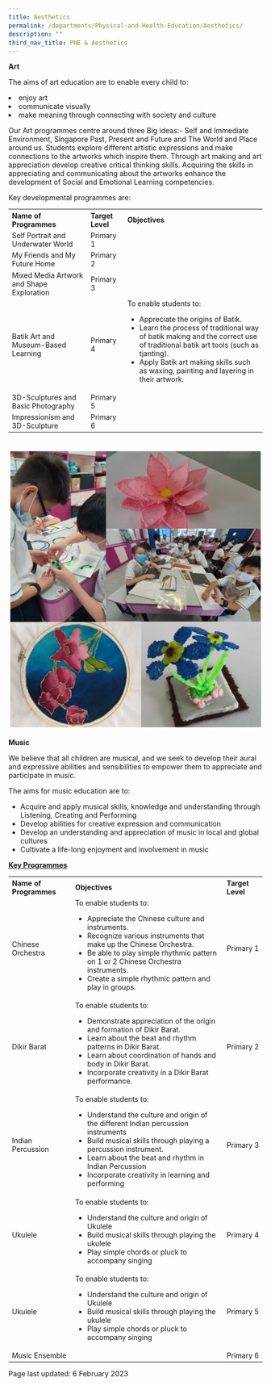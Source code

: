 ```yaml
---
title: Aesthetics
permalink: /departments/Physical-and-Health-Education/Aesthetics/
description: ""
third_nav_title: PHE & Aesthetics
---
```

<p><strong>Art</strong></p>
<p>The aims of art education are to enable every child to:
<li>enjoy art
<li>communicate visually
<li>make meaning through connecting with society and culture
</p>
<p>Our Art programmes centre around three Big ideas:- Self and Immediate Environment, Singapore Past, Present and Future and The World and Place around us. Students explore different artistic expressions and make connections to the artworks which inspire them.  Through art making and art appreciation develop creative critical thinking skills. Acquiring the skills in appreciating and communicating about the artworks enhance the development of Social and Emotional Learning competencies.</p>
<p>Key developmental programmes are:</p>
<table>
	<tbody>
		<tr>
			<th>Name of Programmes</th>
			<th>Target Level</th>
			<th>Objectives</th>
		</tr>
		<tr>
			<td>Self Portrait and Underwater World</td>
			<td>Primary 1</td>
			<td></td>
		</tr>
		<tr>
			<td>My Friends and My Future Home</td>
			<td>Primary 2</td>
			<td></td>
		</tr>
		<tr>
			<td>Mixed Media Artwork and Shape Exploration</td>
			<td>Primary 3</td>
			<td></td>
		</tr>
		<tr>
			<td>Batik Art and Museum-Based Learning</td>
			<td>Primary 4</td>
			<td>To enable students to:
				<ul>
					<li>Appreciate the origins of Batik.
						<li>Learn the process of traditional way of batik making and the correct use of traditional batik art tools (such as tjanting).
							<li>Apply Batik art making skills such as waxing, painting and layering in their artwork.
				</ul></td>
		</tr>
<tr>
	<td>3D-Sculptures and Basic Photography</td>
	<td>Primary 5</td>
	<td></td>
		</tr>
		<tr>
			<td>Impressionism and 3D-Sculpture</td>
			<td>Primary 6</td>
			<td></td>
		</tr>
	</tbody>
	</table>
	<br>
	<img src="/images/Art.jpg">
	<br>
	<p><strong>Music</strong></p>
	<p>We believe that all children are musical, and we seek to develop their aural and expressive abilities and sensibilities to empower them to appreciate and participate in music.</p>
<p>The aims for music education are to:
<ul>
	<li>Acquire and apply musical skills, knowledge and understanding through Listening, Creating and Performing
<li>Develop abilities for creative expression and communication
<li>Develop an understanding and appreciation of music in local and global cultures
<li>Cultivate a life-long enjoyment and involvement in music
</ul>
<p><u><strong>Key Programmes</strong></u></p>
<table>
	<tbody>
		<tr>
			<th>Name of Programmes</th>
			<th>Objectives</th>
			<th>Target Level</th>
		</tr>
		<tr>
			<td>Chinese Orchestra</td>
			<td>To enable students to:
<ul>
	<li>Appreciate the Chinese culture and instruments.
<li>Recognize various instruments that make up the Chinese Orchestra.
<li>Be able to play simple rhythmic pattern on 1 or 2 Chinese Orchestra instruments.
<li>Create a simple rhythmic pattern and play in groups.
				</ul>
			</td>
			<td>Primary 1</td>
		</tr>
				<tr>
			<td>Dikir Barat</td>
			<td>To enable students to:
<ul>
	<li>Demonstrate appreciation of the origin and formation of Dikir Barat.
<li>Learn about the beat and rhythm patterns in Dikir Barat.
<li>Learn about coordination of hands and body in Dikir Barat.
<li>Incorporate creativity in a Dikir Barat performance. 
				</ul>
			</td>
			<td>Primary 2</td>
		</tr>
			<tr>
			<td>Indian Percussion</td>
			<td>To enable students to:
<ul>
	<li>Understand the culture and origin of the different Indian percussion instruments
<li>Build musical skills through playing a percussion instrument.
 <li>Learn about the beat and rhythm in Indian Percussion
<li>Incorporate creativity in learning and performing
</ul>
			</td>
			<td>Primary 3</td>
		</tr>
			<tr>
			<td>Ukulele</td>
			<td>To enable students to:
<ul>
	<li>Understand the culture and origin of Ukulele
<li>Build musical skills through playing the ukulele
<li>Play simple chords or pluck to accompany singing
				</ul>
				</td>
			<td>Primary 4</td>
		</tr>
		<tr>
			<td>Ukulele</td>
			<td>To enable students to:
<ul>
	<li>Understand the culture and origin of Ukulele
<li>Build musical skills through playing the ukulele
<li>Play simple chords or pluck to accompany singing
				</ul>
			</td>
			<td>Primary 5</td>
		</tr>
		<tr>
			<td>Music Ensemble</td>
			<td></td>
			<td>Primary 6</td>
		</tr>
	</tbody>
	</table>
	<p>Page last updated: 6 February 2023</p>